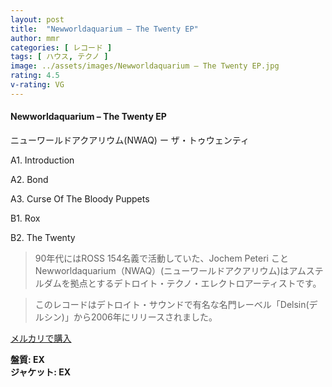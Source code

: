 ```yaml
---
layout: post
title:  "Newworldaquarium – The Twenty EP"
author: mmr
categories: [ レコード ]
tags: [ ハウス, テクノ ]
image: ../assets/images/Newworldaquarium – The Twenty EP.jpg
rating: 4.5
v-rating: VG
---
```


#### Newworldaquarium – The Twenty EP

ニューワールドアクアリウム(NWAQ) ー ザ・トゥウェンティ

A1. Introduction

A2. Bond

A3. Curse Of The Bloody Puppets

B1. Rox

B2. The Twenty

> 90年代にはROSS 154名義で活動していた、Jochem Peteri ことNewworldaquarium（NWAQ）(ニューワールドアクアリウム)はアムステルダムを拠点とするデトロイト・テクノ・エレクトロアーティストです。

> このレコードはデトロイト・サウンドで有名な名門レーベル「Delsin(デルシン)」から2006年にリリースされました。

[メルカリで購入](https://jp.mercari.com/item/m48201041722)

<div class="mt-4 mb-4 d-flex align-items-center">
<strong class="mr-1">盤質: EX</strong>
</div>
<div class="mt-4 mb-4 d-flex align-items-center">
<strong class="mr-1">ジャケット: EX</strong>
</div>
